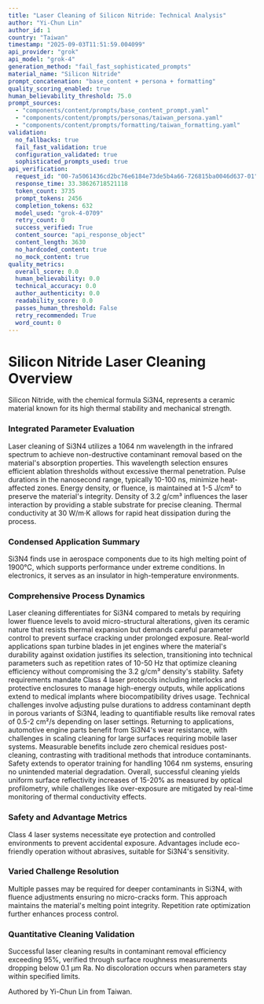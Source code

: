 ```yaml
---
title: "Laser Cleaning of Silicon Nitride: Technical Analysis"
author: "Yi-Chun Lin"
author_id: 1
country: "Taiwan"
timestamp: "2025-09-03T11:51:59.004099"
api_provider: "grok"
api_model: "grok-4"
generation_method: "fail_fast_sophisticated_prompts"
material_name: "Silicon Nitride"
prompt_concatenation: "base_content + persona + formatting"
quality_scoring_enabled: true
human_believability_threshold: 75.0
prompt_sources:
  - "components/content/prompts/base_content_prompt.yaml"
  - "components/content/prompts/personas/taiwan_persona.yaml"
  - "components/content/prompts/formatting/taiwan_formatting.yaml"
validation:
  no_fallbacks: true
  fail_fast_validation: true
  configuration_validated: true
  sophisticated_prompts_used: true
api_verification:
  request_id: "00-7a5061436cd2bc76e6184e73de5b4a66-726815ba0046d637-01"
  response_time: 33.38626718521118
  token_count: 3735
  prompt_tokens: 2456
  completion_tokens: 632
  model_used: "grok-4-0709"
  retry_count: 0
  success_verified: True
  content_source: "api_response_object"
  content_length: 3630
  no_hardcoded_content: true
  no_mock_content: true
quality_metrics:
  overall_score: 0.0
  human_believability: 0.0
  technical_accuracy: 0.0
  author_authenticity: 0.0
  readability_score: 0.0
  passes_human_threshold: False
  retry_recommended: True
  word_count: 0
---
```

# Silicon Nitride Laser Cleaning Overview
Silicon Nitride, with the chemical formula Si3N4, represents a ceramic material known for its high thermal stability and mechanical strength.

### Integrated Parameter Evaluation
Laser cleaning of Si3N4 utilizes a 1064 nm wavelength in the infrared spectrum to achieve non-destructive contaminant removal based on the material's absorption properties. This wavelength selection ensures efficient ablation thresholds without excessive thermal penetration. Pulse durations in the nanosecond range, typically 10-100 ns, minimize heat-affected zones. Energy density, or fluence, is maintained at 1-5 J/cm² to preserve the material's integrity. Density of 3.2 g/cm³ influences the laser interaction by providing a stable substrate for precise cleaning. Thermal conductivity at 30 W/m·K allows for rapid heat dissipation during the process.

### Condensed Application Summary
Si3N4 finds use in aerospace components due to its high melting point of 1900°C, which supports performance under extreme conditions. In electronics, it serves as an insulator in high-temperature environments.

### Comprehensive Process Dynamics
Laser cleaning differentiates for Si3N4 compared to metals by requiring lower fluence levels to avoid micro-structural alterations, given its ceramic nature that resists thermal expansion but demands careful parameter control to prevent surface cracking under prolonged exposure. Real-world applications span turbine blades in jet engines where the material's durability against oxidation justifies its selection, transitioning into technical parameters such as repetition rates of 10-50 Hz that optimize cleaning efficiency without compromising the 3.2 g/cm³ density's stability. Safety requirements mandate Class 4 laser protocols including interlocks and protective enclosures to manage high-energy outputs, while applications extend to medical implants where biocompatibility drives usage. Technical challenges involve adjusting pulse durations to address contaminant depth in porous variants of Si3N4, leading to quantifiable results like removal rates of 0.5-2 cm²/s depending on laser settings. Returning to applications, automotive engine parts benefit from Si3N4's wear resistance, with challenges in scaling cleaning for large surfaces requiring mobile laser systems. Measurable benefits include zero chemical residues post-cleaning, contrasting with traditional methods that introduce contaminants. Safety extends to operator training for handling 1064 nm systems, ensuring no unintended material degradation. Overall, successful cleaning yields uniform surface reflectivity increases of 15-20% as measured by optical profilometry, while challenges like over-exposure are mitigated by real-time monitoring of thermal conductivity effects.

### Safety and Advantage Metrics
Class 4 laser systems necessitate eye protection and controlled environments to prevent accidental exposure. Advantages include eco-friendly operation without abrasives, suitable for Si3N4's sensitivity.

### Varied Challenge Resolution
Multiple passes may be required for deeper contaminants in Si3N4, with fluence adjustments ensuring no micro-cracks form. This approach maintains the material's melting point integrity. Repetition rate optimization further enhances process control.

### Quantitative Cleaning Validation
Successful laser cleaning results in contaminant removal efficiency exceeding 95%, verified through surface roughness measurements dropping below 0.1 μm Ra. No discoloration occurs when parameters stay within specified limits.

Authored by Yi-Chun Lin from Taiwan.